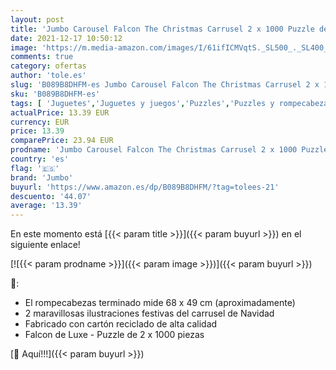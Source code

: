 ```yaml
---
layout: post
title: 'Jumbo Carousel Falcon The Christmas Carrusel 2 x 1000 Puzzle de 1000 Piezas  Multicolor  11308 '
date: 2021-12-17 10:50:12
image: 'https://m.media-amazon.com/images/I/61ifICMVqtS._SL500_._SL400_.jpg'
comments: true
category: ofertas
author: 'tole.es'
slug: 'B089B8DHFM-es Jumbo Carousel Falcon The Christmas Carrusel 2 x 1000...'
sku: 'B089B8DHFM-es'
tags: [ 'Juguetes','Juguetes y juegos','Puzzles','Puzzles y rompecabezas','christmas','jumbo', ]
actualPrice: 13.39 EUR
currency: EUR
price: 13.39
comparePrice: 23.94 EUR
prodname: 'Jumbo Carousel Falcon The Christmas Carrusel 2 x 1000 Puzzle de 1000 Piezas  Multicolor  11308 '
country: 'es'
flag: '🇪🇸'
brand: 'Jumbo'
buyurl: 'https://www.amazon.es/dp/B089B8DHFM/?tag=tolees-21'
descuento: '44.07'
average: '13.39'
---
```


En este momento está [{{< param title >}}]({{< param buyurl >}}) en el siguiente enlace!

[![{{< param prodname >}}]({{< param image >}})]({{< param buyurl >}})

🔎:

- El rompecabezas terminado mide 68 x 49 cm (aproximadamente)
- 2 maravillosas ilustraciones festivas del carrusel de Navidad
- Fabricado con cartón reciclado de alta calidad
- Falcon de Luxe - Puzzle de 2 x 1000 piezas

[🛒 Aquí!!!]({{< param buyurl >}})

